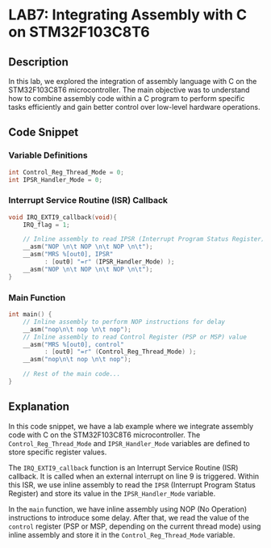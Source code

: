 # LAB7: Integrating Assembly with C on STM32F103C8T6

## Description

In this lab, we explored the integration of assembly language with C on the STM32F103C8T6 microcontroller. The main objective was to understand how to combine assembly code within a C program to perform specific tasks efficiently and gain better control over low-level hardware operations.

## Code Snippet

### Variable Definitions
```c
int Control_Reg_Thread_Mode = 0;
int IPSR_Handler_Mode = 0;
```

### Interrupt Service Routine (ISR) Callback
```c
void IRQ_EXTI9_callback(void){
    IRQ_flag = 1;

    // Inline assembly to read IPSR (Interrupt Program Status Register)
    __asm("NOP \n\t NOP \n\t NOP \n\t");
    __asm("MRS %[out0], IPSR"
          : [out0] "=r" (IPSR_Handler_Mode) );
    __asm("NOP \n\t NOP \n\t NOP \n\t");
}
```

### Main Function
```c
int main() {
    // Inline assembly to perform NOP instructions for delay
    __asm("nop\n\t nop \n\t nop");
    // Inline assembly to read Control Register (PSP or MSP) value
    __asm("MRS %[out0], control"
          : [out0] "=r" (Control_Reg_Thread_Mode) );
    __asm("nop\n\t nop \n\t nop");

    // Rest of the main code...
}
```

## Explanation

In this code snippet, we have a lab example where we integrate assembly code with C on the STM32F103C8T6 microcontroller. The `Control_Reg_Thread_Mode` and `IPSR_Handler_Mode` variables are defined to store specific register values.

The `IRQ_EXTI9_callback` function is an Interrupt Service Routine (ISR) callback. It is called when an external interrupt on line 9 is triggered. Within this ISR, we use inline assembly to read the `IPSR` (Interrupt Program Status Register) and store its value in the `IPSR_Handler_Mode` variable.

In the `main` function, we have inline assembly using NOP (No Operation) instructions to introduce some delay. After that, we read the value of the `control` register (PSP or MSP, depending on the current thread mode) using inline assembly and store it in the `Control_Reg_Thread_Mode` variable.

